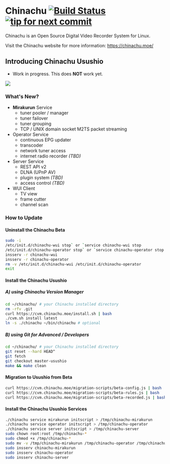 Chinachu [![Build Status](https://secure.travis-ci.org/kanreisa/Chinachu.png)](http://travis-ci.org/kanreisa/Chinachu) [![tip for next commit](http://tip4commit.com/projects/689.svg)](http://tip4commit.com/projects/689)
========
Chinachu is an Open Source Digital Video Recorder System for Linux.

Visit the Chinachu website for more information: <https://chinachu.moe/>

Introducing Chinachu Usushio
----------------------------
* Work in progress. This does **NOT** work yet.

![](https://yabumi.cc/1480f9929280d2ba07c8ac12.png)

### What's New?
* **Mirakurun** Service
  * tuner pooler / manager
  * tuner failover
  * tuner grouping
  * TCP / UNIX domain socket M2TS packet streaming
* Operator Service
  * continuous EPG updater
  * transcoder
  * network tuner access
  * internet radio recorder *(TBD)*
* Server Service
  * REST API v2
  * DLNA (UPnP AV)
  * plugin system *(TBD)*
  * access control *(TBD)*
* WUI Client
  * TV view
  * frame cutter
  * channel scan

### How to Update

#### Uninstall the Chinachu Beta
```sh
sudo -i
/etc/init.d/chinachu-wui stop` or `service chinachu-wui stop
/etc/init.d/chinachu-operator stop` or `service chinachu-operator stop
insserv -r chinachu-wui
insserv -r chinachu-operator
rm -v /etc/init.d/chinachu-wui /etc/init.d/chinachu-operator
exit
```

#### Install the Chinachu Usushio

##### A) using Chinachu Version Manager
```sh
cd ~/chinachu/ # your Chinachu installed directory
rm -rfv .git
curl https://cvm.chinachu.moe/install.sh | bash
./cvm.sh install latest
ln -s ./chinachu ~/bin/chinachu # optional
```

##### B) using Git for Advanced / Developers
```sh
cd ~/chinachu/ # your Chinachu installed directory
git reset --hard HEAD^
git fetch
git checkout master-usushio
make && make clean
```

#### Migration to Usushio from Beta
```sh
curl https://cvm.chinachu.moe/migration-scripts/beta-config.js | bash
curl https://cvm.chinachu.moe/migration-scripts/beta-rules.js | bash
curl https://cvm.chinachu.moe/migration-scripts/beta-recorded.js | bash
```

#### Install the Chinachu Usushio Services
```sh
./chinachu service mirakurun initscript > /tmp/chinachu-mirakurun
./chinachu service operator initscript > /tmp/chinachu-operator
./chinachu service server initscript > /tmp/chinachu-server
sudo chown root:root /tmp/chinachu-*
sudo chmod +x /tmp/chinachu-*
sudo mv -v /tmp/chinachu-mirakurun /tmp/chinachu-operator /tmp/chinachu-server /etc/init.d/
sudo insserv chinachu-mirakurun
sudo insserv chinachu-operator
sudo insserv chinachu-server
```
